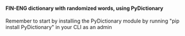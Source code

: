 <h4>FIN-ENG dictionary with randomized words, using PyDictionary</h1>
<p>Remember to start by installing the PyDictionary module by running "pip install PyDictionary" in your CLI as an admin</p>
